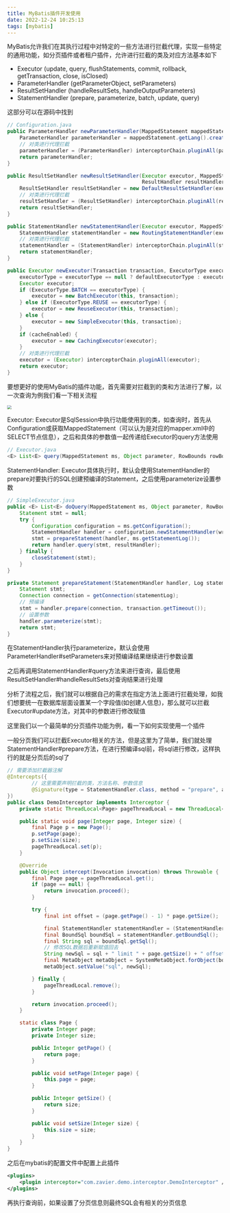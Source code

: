 ```yaml
---
title: MyBatis插件开发使用
date: 2022-12-24 10:25:13
tags: [mybatis]
---
```


MyBatis允许我们在其执行过程中对特定的一些方法进行拦截代理，实现一些特定的通用功能，如分页插件或者租户插件，允许进行拦截的类及对应方法基本如下

- Executor (update, query, flushStatements, commit, rollback, getTransaction, close, isClosed)
- ParameterHandler (getParameterObject, setParameters)
- ResultSetHandler (handleResultSets, handleOutputParameters)
- StatementHandler (prepare, parameterize, batch, update, query)

<!-- more -->

这部分可以在源码中找到

```java
// Configuration.java
public ParameterHandler newParameterHandler(MappedStatement mappedStatement, Object parameterObject, BoundSql boundSql) {
    ParameterHandler parameterHandler = mappedStatement.getLang().createParameterHandler(mappedStatement, parameterObject, boundSql);
    // 对类进行代理拦截
    parameterHandler = (ParameterHandler) interceptorChain.pluginAll(parameterHandler);
    return parameterHandler;
}

public ResultSetHandler newResultSetHandler(Executor executor, MappedStatement mappedStatement, RowBounds rowBounds, ParameterHandler parameterHandler,
                                            ResultHandler resultHandler, BoundSql boundSql) {
    ResultSetHandler resultSetHandler = new DefaultResultSetHandler(executor, mappedStatement, parameterHandler, resultHandler, boundSql, rowBounds);
    // 对类进行代理拦截
    resultSetHandler = (ResultSetHandler) interceptorChain.pluginAll(resultSetHandler);
    return resultSetHandler;
}

public StatementHandler newStatementHandler(Executor executor, MappedStatement mappedStatement, Object parameterObject, RowBounds rowBounds, ResultHandler resultHandler, BoundSql boundSql) {
    StatementHandler statementHandler = new RoutingStatementHandler(executor, mappedStatement, parameterObject, rowBounds, resultHandler, boundSql);
    // 对类进行代理拦截
    statementHandler = (StatementHandler) interceptorChain.pluginAll(statementHandler);
    return statementHandler;
}

public Executor newExecutor(Transaction transaction, ExecutorType executorType) {
    executorType = executorType == null ? defaultExecutorType : executorType;
    Executor executor;
    if (ExecutorType.BATCH == executorType) {
        executor = new BatchExecutor(this, transaction);
    } else if (ExecutorType.REUSE == executorType) {
        executor = new ReuseExecutor(this, transaction);
    } else {
        executor = new SimpleExecutor(this, transaction);
    }
    if (cacheEnabled) {
        executor = new CachingExecutor(executor);
    }
    // 对类进行代理拦截
    executor = (Executor) interceptorChain.pluginAll(executor);
    return executor;
}
```

要想更好的使用MyBatis的插件功能，首先需要对拦截到的类和方法进行了解，以一次查询为例我们看一下相关流程

<img src="/images/mybatis-query.jpg" style="zoom:60%" />

Executor: Executor是SqlSession中执行功能使用到的类，如查询时，首先从Configuration或获取MappedStatement（可以认为是对应的mapper.xml中的 SELECT节点信息），之后和具体的参数值一起传递给Executor的query方法使用

```java
// Executor.java
<E> List<E> query(MappedStatement ms, Object parameter, RowBounds rowBounds, ResultHandler resultHandler) throws SQLException;
```

StatementHandler: Executor具体执行时，默认会使用StatementHandler的prepare对要执行的SQL创建预编译的Statement，之后使用parameterize设置参数

```java
// SimpleExecutor.java
public <E> List<E> doQuery(MappedStatement ms, Object parameter, RowBounds rowBounds, ResultHandler resultHandler, BoundSql boundSql) throws SQLException {
    Statement stmt = null;
    try {
        Configuration configuration = ms.getConfiguration();
        StatementHandler handler = configuration.newStatementHandler(wrapper, ms, parameter, rowBounds, resultHandler, boundSql);
        stmt = prepareStatement(handler, ms.getStatementLog());
        return handler.query(stmt, resultHandler);
    } finally {
        closeStatement(stmt);
    }
}

private Statement prepareStatement(StatementHandler handler, Log statementLog) throws SQLException {
    Statement stmt;
    Connection connection = getConnection(statementLog);
    // 预编译
    stmt = handler.prepare(connection, transaction.getTimeout());
    // 设置参数
    handler.parameterize(stmt);
    return stmt;
}
```

在StatementHandler执行parameterize，默认会使用ParameterHandler#setParameters来对预编译结果继续进行参数设置

之后再调用StatementHandler#query方法来进行查询，最后使用ResultSetHandler#handleResultSets对查询结果进行处理

分析了流程之后，我们就可以根据自己的需求在指定方法上面进行拦截处理，如我们想要统一在数据库层面设置某一个字段值(如创建人信息)，那么就可以拦截Executor#update方法，对其中的参数进行修改赋值

这里我们以一个最简单的分页插件功能为例，看一下如何实现使用一个插件

一般分页我们可以拦截Executor相关的方法，但是这里为了简单，我们就处理StatementHandler#prepare方法，在进行预编译sql前，将sql进行修改，这样执行的就是分页后的sql了

```java
// 需要添加拦截器注解
@Intercepts({
        // 这里需要声明拦截的类，方法名称、参数信息
        @Signature(type = StatementHandler.class, method = "prepare", args = {Connection.class, Integer.class})
})
public class DemoInterceptor implements Interceptor {
    private static ThreadLocal<Page> pageThreadLocal = new ThreadLocal<>();

    public static void page(Integer page, Integer size) {
        final Page p = new Page();
        p.setPage(page);
        p.setSize(size);
        pageThreadLocal.set(p);
    }

    @Override
    public Object intercept(Invocation invocation) throws Throwable {
        final Page page = pageThreadLocal.get();
        if (page == null) {
            return invocation.proceed();
        }

        try {
            final int offset = (page.getPage() - 1) * page.getSize();

            final StatementHandler statementHandler = (StatementHandler) invocation.getTarget();
            final BoundSql boundSql = statementHandler.getBoundSql();
            final String sql = boundSql.getSql();
            // 修改SQL数据后重新赋值回去
            String newSql = sql + " limit " + page.getSize() + " offset " + offset;
            final MetaObject metaObject = SystemMetaObject.forObject(boundSql);
            metaObject.setValue("sql", newSql);

        } finally {
            pageThreadLocal.remove();
        }

        return invocation.proceed();
    }

    static class Page {
        private Integer page;
        private Integer size;

        public Integer getPage() {
            return page;
        }

        public void setPage(Integer page) {
            this.page = page;
        }

        public Integer getSize() {
            return size;
        }

        public void setSize(Integer size) {
            this.size = size;
        }
    }
}
```

之后在mybatis的配置文件中配置上此插件

```xml
<plugins>
    <plugin interceptor="com.zavier.demo.interceptor.DemoInterceptor" />
</plugins>
```

再执行查询前，如果设置了分页信息则最终SQL会有相关的分页信息
